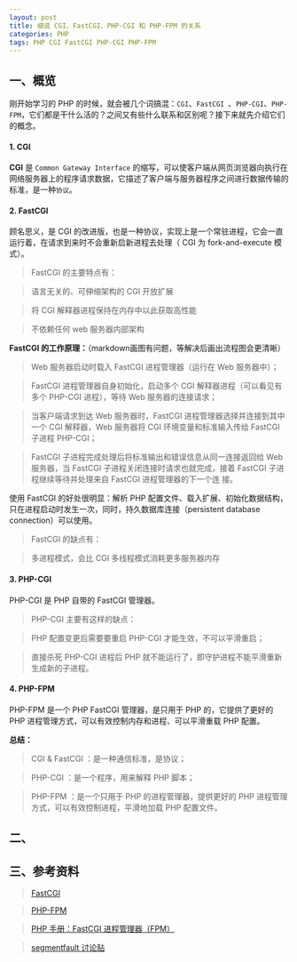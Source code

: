 ```yaml
---
layout: post
title: 细说 CGI、FastCGI、PHP-CGI 和 PHP-FPM 的关系
categories: PHP
tags: PHP CGI FastCGI PHP-CGI PHP-FPM
---
```


## 一、概览

刚开始学习的 PHP 的时候，就会被几个词搞混：`CGI`、`FastCGI
`、`PHP-CGI`、`PHP-FPM`，它们都是干什么活的？之间又有些什么联系和区别呢？接下来就先介绍它们的概念。

#### 1. CGI

**CGI** 是 `Common Gateway Interface` 的缩写，可以使客户端从网页浏览器向执行在网络服务器上的程序请求数据，它描述了客户端与服务器程序之间进行数据传输的标准，是一种`协议`。

#### 2. FastCGI

顾名思义，是 CGI 的改进版，也是一种协议，实现上是一个常驻进程，它会一直运行着，在请求到来时不会重新启新进程去处理（ CGI 为 fork-and-execute 模式）。

> FastCGI 的主要特点有：

> 语言无关的、可伸缩架构的 CGI 开放扩展

> 将 CGI 解释器进程保持在内存中以此获取高性能

> 不依赖任何 web 服务器内部架构

**FastCGI 的工作原理：**（markdown画图有问题，等解决后画出流程图会更清晰）

> Web 服务器启动时载入 FastCGI 进程管理器（运行在 Web 服务器中）；

> FastCGI 进程管理器自身初始化，启动多个 CGI 解释器进程（可以看见有多个 PHP-CGI 进程），等待 Web 服务器的连接请求；

> 当客户端请求到达 Web 服务器时，FastCGI 进程管理器选择并连接到其中一个 CGI 解释器，Web 服务器将 CGI 环境变量和标准输入传给 FastCGI 子进程 PHP-CGI；

> FastCGI 子进程完成处理后将标准输出和错误信息从同一连接返回给 Web 服务器，当 FastCGI 子进程关闭连接时请求也就完成，接着 FastCGI 子进程继续等待并处理来自 FastCGI 进程管理器的下一个连
接。

使用 FastCGI 的好处很明显：解析 PHP 配置文件、载入扩展、初始化数据结构，只在进程启动时发生一次，同时，持久数据库连接（persistent database connection）可以使用。

<!--more-->

> FastCGI 的缺点有：

> 多进程模式，会比 CGI 多线程模式消耗更多服务器内存

#### 3. PHP-CGI

PHP-CGI 是 PHP 自带的 FastCGI 管理器。

> PHP-CGI 主要有这样的缺点：

> PHP 配置变更后需要要重启 PHP-CGI 才能生效，不可以平滑重启；

> 直接杀死 PHP-CGI 进程后 PHP 就不能运行了，即守护进程不能平滑重新生成新的子进程。

#### 4. PHP-FPM

PHP-FPM 是一个 PHP FastCGI 管理器，是只用于 PHP 的，它提供了更好的 PHP 进程管理方式，可以有效控制内存和进程、可以平滑重载 PHP 配置。

**总结：**

> CGI & FastCGI ：是一种通信标准，是协议；

> PHP-CGI ：是一个程序，用来解释 PHP 脚本；

> PHP-FPM ：是一个只用于 PHP 的进程管理器，提供更好的 PHP 进程管理方式，可以有效控制进程，平滑地加载 PHP 配置文件。

## 二、

## 三、参考资料

> [FastCGI](http://www.fastcgi.com/drupal/)

> [PHP-FPM](http://php-fpm.org/)

> [PHP 手册：FastCGI 进程管理器（FPM）](http://php.net/manual/zh/install.fpm.php)

> [segmentfault 讨论贴](http://segmentfault.com/q/1010000000256516)